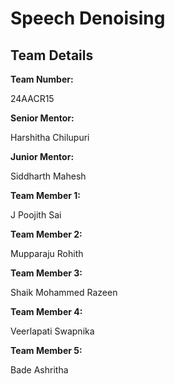 # Speech Denoising
<h2>Team Details</h2>
<b>Team Number: </b><p>24AACR15</p>
<b>Senior Mentor: </b><p>Harshitha Chilupuri</p>
<b>Junior Mentor: </b><p>Siddharth Mahesh</p>
<b>Team Member 1: </b><p>J Poojith Sai</p>
<b>Team Member 2: </b><p>Mupparaju Rohith</p>
<b>Team Member 3: </b><p>Shaik Mohammed Razeen</p>
<b>Team Member 4: </b><p>Veerlapati Swapnika</p>
<b>Team Member 5: </b><p>Bade Ashritha</p>

